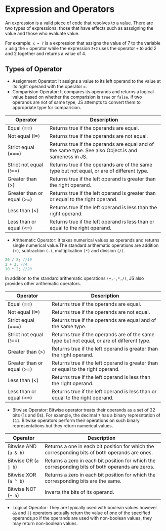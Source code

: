 # Expression and Operators

An expression is a valid piece of code that resolves to a value. There are two types of expressions: those that have effects such as asssigning the value and those who evaluate value.

For example: `x = 7` is a expression that assigns the value of 7 to the variable `x` usig the `=` operator while the expression `2+2` uses the operator `+` to add 2 and 2 together and returns a value of 4.

## Types of Operator

- Assignment Operator: It assigns a value to its left operand to the value at its right operand with the operator `=`.
- Comparision Operator: It compares its operands and returns a logical value based on whether the comparision is `true` or `false`. If two operands are not of same type, JS attempts to convert them to appropriate type for comparision.

| Operator                   | Description                                                                                         |
| -------------------------- | --------------------------------------------------------------------------------------------------- |
| Equal (==)                 | Returns true if the operands are equal.                                                             |
| Not equal (!=)             | Returns true if the operands are not equal.                                                         |
| Strict equal (===)         | Returns true if the operands are equal and of the same type. See also Object.is and sameness in JS. |
| Strict not equal (!==)     | Returns true if the operands are of the same type but not equal, or are of different type.          |
| Greater than (>)           | Returns true if the left operand is greater than the right operand.                                 |
| Greater than or equal (>=) | Returns true if the left operand is greater than or equal to the right operand.                     |
| Less than (<)              | Returns true if the left operand is less than the right operand.                                    |
| Less than or equal (<=)    | Returns true if the left operand is less than or equal to the right operand.                        |

- Arithematic Operator: It takes numerical values as operands and returns single numerical value.The standard arithematic operations are addition `(+)`, subtraction `(-)`, multiplication `(*)` and division `(/)`.

```js
20 / 2; //10
2 + 2; //4
10 * 2; //20
```

In addition to the standard arithematic operations `(+,-,*,/)`, JS also provides other arithematic operators.

| Operator                   | Description                                                                                |
| -------------------------- | ------------------------------------------------------------------------------------------ |
| Equal (==)                 | Returns true if the operands are equal.                                                    |
| Not equal (!=)             | Returns true if the operands are not equal.                                                |
| Strict equal (===)         | Returns true if the operands are equal and of the same type.                               |
| Strict not equal (!==)     | Returns true if the operands are of the same type but not equal, or are of different type. |
| Greater than (>)           | Returns true if the left operand is greater than the right operand.                        |
| Greater than or equal (>=) | Returns true if the left operand is greater than or equal to the right operand.            |
| Less than (<)              | Returns true if the left operand is less than the right operand.                           |
| Less than or equal (<=)    | Returns true if the left operand is less than or equal to the right operand.               |

- Bitwise Operator: Bitwise operator treats their operands as a set of 32 bits (1s and 0s). For example, the decimal `7` has a binary represntation of `111`. Bitwise operators perform their operations on such binary representations but they return numerical values.

| Operator              | Description                                                                                      |
| --------------------- | ------------------------------------------------------------------------------------------------ |
| Bitwise AND (`a & b`) | Returns a one in each bit position for which the corresponding bits of both operands are ones.   |
| Bitwise OR (`a \| b`) | Returns a zero in each bit position for which the corresponding bits of both operands are zeros. |
| Bitwise XOR (`a ^ b`) | Returns a zero in each bit position for which the corresponding bits are the same.               |
| Bitwise NOT (`~ a`)   | Inverts the bits of its operand.                                                                 |

- Logical Operator: They are typically used with boolean values however `&&` and `||` operators actually return the value of one of the specified operands,so if the operands are used with non-boolean values, they may return non-boolean values.
